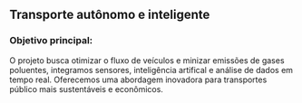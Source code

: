 <h2><strong>Transporte autônomo e inteligente</strong></h2>

<h3>Objetivo principal:</h3>
<p>O projeto busca otimizar o fluxo de veículos e minizar emissões de gases poluentes, integramos sensores, inteligência artifical e análise de dados em tempo real. Oferecemos uma abordagem inovadora para transportes público mais sustentáveis e econômicos.</p>


